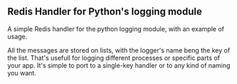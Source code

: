 Redis Handler for Python's logging module
-------

A simple Redis handler for the python logging module, with an example of usage.

All the messages are stored on lists, with the logger's name beng the key of the list. That's usefull for logging different processes or specific parts of your app. It's simple to port to a single-key handler or to any kind of naming you want.